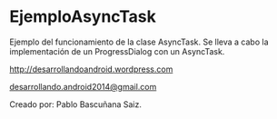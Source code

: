 EjemploAsyncTask
================

Ejemplo del funcionamiento de la clase AsyncTask.
Se lleva a cabo la implementación de un ProgressDialog con un AsyncTask.

http://desarrollandoandroid.wordpress.com

desarrollando.android2014@gmail.com

Creado por: Pablo Bascuñana Saiz.
